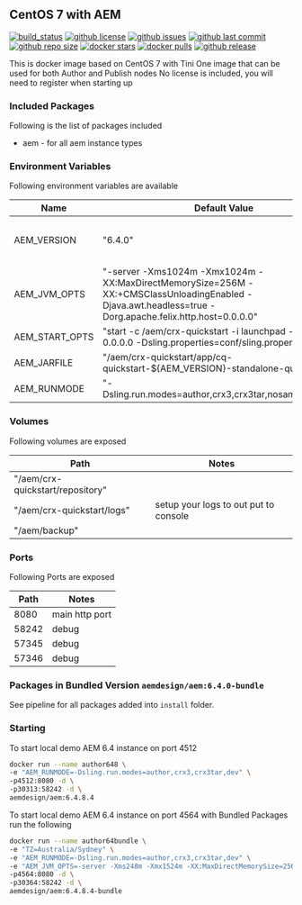 ## CentOS 7 with AEM

[![build_status](https://github.com/aem-design/docker-aem/workflows/build/badge.svg?branch=6.4.8.4-bundle-forms)](https://github.com/aem-design/docker-aem/actions?query=workflow%3Abuild+branch%3A6.4.8.4-bundle-forms)
[![github license](https://img.shields.io/github/license/aem-design/aem)](https://github.com/aem-design/aem) 
[![github issues](https://img.shields.io/github/issues/aem-design/aem)](https://github.com/aem-design/aem) 
[![github last commit](https://img.shields.io/github/last-commit/aem-design/aem)](https://github.com/aem-design/aem) 
[![github repo size](https://img.shields.io/github/repo-size/aem-design/aem)](https://github.com/aem-design/aem) 
[![docker stars](https://img.shields.io/docker/stars/aemdesign/aem)](https://hub.docker.com/r/aemdesign/aem) 
[![docker pulls](https://img.shields.io/docker/pulls/aemdesign/aem)](https://hub.docker.com/r/aemdesign/aem) 
[![github release](https://img.shields.io/github/release/aem-design/aem)](https://github.com/aem-design/aem)

This is docker image based on CentOS 7 with Tini
One image that can be used for both Author and Publish nodes
No license is included, you will need to register when starting up

### Included Packages

Following is the list of packages included

* aem                   - for all aem instance types

### Environment Variables

Following environment variables are available

| Name              | Default Value                 | Notes |
| ---               | ---                           | ---   |
| AEM_VERSION       | "6.4.0"   | only used during build  |
| AEM_JVM_OPTS      | "-server -Xms1024m -Xmx1024m -XX:MaxDirectMemorySize=256M -XX:+CMSClassUnloadingEnabled -Djava.awt.headless=true -Dorg.apache.felix.http.host=0.0.0.0"   |  |
| AEM_START_OPTS    | "start -c /aem/crx-quickstart -i launchpad -p 8080 -a 0.0.0.0 -Dsling.properties=conf/sling.properties" |  |
| AEM_JARFILE       | "/aem/crx-quickstart/app/cq-quickstart-${AEM_VERSION}-standalone-quickstart.jar" |  |
| AEM_RUNMODE       | "-Dsling.run.modes=author,crx3,crx3tar,nosamplecontent" |  |


### Volumes

Following volumes are exposed

| Path | Notes  |
| ---  | ---    |
| "/aem/crx-quickstart/repository" | |
| "/aem/crx-quickstart/logs" | setup your logs to out put to console |
| "/aem/backup" | |

### Ports

Following Ports are exposed

| Path | Notes  |
| ---  | ---    |
| 8080 | main http port |
| 58242 | debug |
| 57345 | debug |
| 57346 | debug |


### Packages in Bundled Version `aemdesign/aem:6.4.0-bundle`

See pipeline for all packages added into `install` folder.


### Starting

To start local demo AEM 6.4 instance on port 4512

```bash
docker run --name author648 \
-e "AEM_RUNMODE=-Dsling.run.modes=author,crx3,crx3tar,dev" \
-p4512:8080 -d \
-p30313:58242 -d \
aemdesign/aem:6.4.8.4
``` 


To start local demo AEM 6.4 instance on port 4564 with Bundled Packages run the following

```bash
docker run --name author64bundle \
-e "TZ=Australia/Sydney" \
-e "AEM_RUNMODE=-Dsling.run.modes=author,crx3,crx3tar,dev" \
-e "AEM_JVM_OPTS=-server -Xms248m -Xmx1524m -XX:MaxDirectMemorySize=256M -XX:+CMSClassUnloadingEnabled -Djava.awt.headless=true -Dorg.apache.felix.http.host=0.0.0.0 -Xdebug -Xrunjdwp:transport=dt_socket,server=y,address=58242,suspend=n" \
-p4564:8080 -d \
-p30364:58242 -d \
aemdesign/aem:6.4.8.4-bundle
``` 


